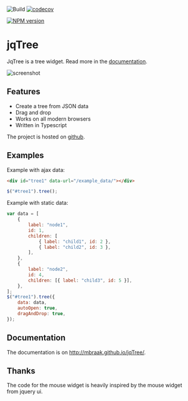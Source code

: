 ![Build](https://github.com/mbraak/jqTree/workflows/Continuous%20integration/badge.svg) [![codecov](https://codecov.io/gh/mbraak/jqTree/branch/dev/graph/badge.svg?token=DKzjY5YUlq)](https://codecov.io/gh/mbraak/jqTree)

[![NPM version](https://img.shields.io/npm/v/jqtree.svg)](https://www.npmjs.com/package/jqtree)

# jqTree

JqTree is a tree widget. Read more in the [documentation](https://mbraak.github.io/jqTree/).

![screenshot](https://raw.github.com/mbraak/jqTree/master/screenshot.png)

## Features

-   Create a tree from JSON data
-   Drag and drop
-   Works on all modern browsers
-   Written in Typescript

The project is hosted on [github](https://github.com/mbraak/jqTree).

## Examples

Example with ajax data:

```html
<div id="tree1" data-url="/example_data/"></div>
```

```js
$("#tree1").tree();
```

Example with static data:

```js
var data = [
    {
        label: "node1",
        id: 1,
        children: [
            { label: "child1", id: 2 },
            { label: "child2", id: 3 },
        ],
    },
    {
        label: "node2",
        id: 4,
        children: [{ label: "child3", id: 5 }],
    },
];
$("#tree1").tree({
    data: data,
    autoOpen: true,
    dragAndDrop: true,
});
```

## Documentation

The documentation is on http://mbraak.github.io/jqTree/.

## Thanks

The code for the mouse widget is heavily inspired by the mouse widget from jquery ui.
